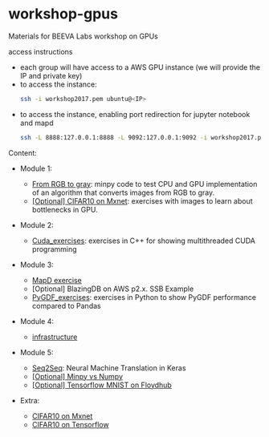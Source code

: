 # workshop-gpus
Materials for BEEVA Labs workshop on GPUs

access instructions
* each group will have access to a AWS GPU instance (we will provide the IP and private key)
* to access the instance:
  ```bash
  ssh -i workshop2017.pem ubuntu@<IP>
  ```
* to access the instance, enabling port redirection for jupyter notebook and mapd
  ```bash
  ssh -L 8888:127.0.0.1:8888 -L 9092:127.0.0.1:9092 -i workshop2017.pem ubuntu@<IP>
  ```

Content:
* Module 1:
  * [From RGB to gray](./minpy-exercise): minpy code to test CPU and GPU implementation of an algorithm that converts images from RGB to gray.
  * [[Optional] CIFAR10 on Mxnet](https://github.com/apache/incubator-mxnet): exercises with images to learn about bottlenecks in GPU.
 
* Module 2:
  * [Cuda_exercises](./Cuda_exercises): exercises in C++ for showing multithreaded CUDA programming
* Module 3:
  * [MapD exercise](https://github.com/beeva-enriqueotero/beeva-poc-mapd)
  * [Optional] BlazingDB on AWS p2.x. SSB Example
  * [PyGDF_exercises](./PyGDF_exercises): exercises in Python to show PyGDF performance compared to Pandas
* Module 4:
  * [infrastructure](./infrastructure)
* Module 5:
  * [Seq2Seq](./keras-exercise): Neural Machine Translation in Keras
  * [[Optional] Minpy vs Numpy](https://github.com/beeva-albertorincon/beeva-poc-minpy)
  * [[Optional] Tensorflow MNIST on Floydhub](https://github.com/beeva-ricardoguerrero/Floydhub_experiments)
* Extra:
  * [CIFAR10 on Mxnet](https://github.com/beeva-enriqueotero/beeva-poc-mxnet/blob/master/README_cifar.md)
  * [CIFAR10 on Tensorflow](https://github.com/tensorflow/models/tree/master/tutorials/image/cifar10_estimator)

